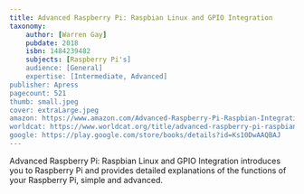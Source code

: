 ```yaml
---
title: Advanced Raspberry Pi: Raspbian Linux and GPIO Integration
taxonomy:
	author: [Warren Gay]
	pubdate: 2018
	isbn: 1484239482
	subjects: [Raspberry Pi's]
	audience: [General]
	expertise: [Intermediate, Advanced]
publisher: Apress
pagecount: 521
thumb: small.jpeg
cover: extraLarge.jpeg
amazon: https://www.amazon.com/Advanced-Raspberry-Pi-Raspbian-Integration/dp/1484239474/ref=sr_1_3?keywords=Advanced+Raspberry+Pi%3A+Raspbian+Linux+and+GPIO+Integration&qid=1570651464&sr=8-3
worldcat: https://www.worldcat.org/title/advanced-raspberry-pi-raspbian-linux-and-gpio-integration/oclc/1117843596&referer=brief_results
google: https://play.google.com/store/books/details?id=Ks10DwAAQBAJ
---
```

Advanced Raspberry Pi: Raspbian Linux and GPIO Integration introduces you to Raspberry Pi and provides detailed explanations of the functions of your Raspberry Pi, simple and advanced.